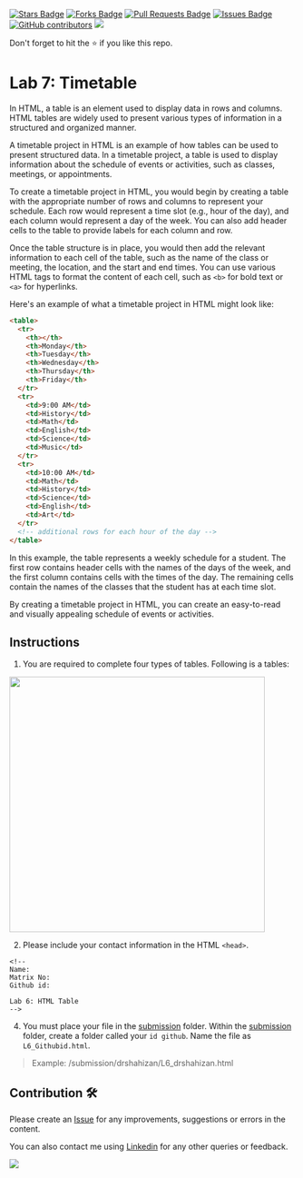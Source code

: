 <a href="https://github.com/drshahizan/learn-php/stargazers"><img src="https://img.shields.io/github/stars/drshahizan/learn-php" alt="Stars Badge"/></a>
<a href="https://github.com/drshahizan/learn-php/network/members"><img src="https://img.shields.io/github/forks/drshahizan/learn-php" alt="Forks Badge"/></a>
<a href="https://github.com/drshahizan/learn-php/pulls"><img src="https://img.shields.io/github/issues-pr/drshahizan/learn-php" alt="Pull Requests Badge"/></a>
<a href="https://github.com/drshahizan/learn-php/issues"><img src="https://img.shields.io/github/issues/drshahizan/learn-php" alt="Issues Badge"/></a>
<a href="https://github.com/drshahizan/learn-php/graphs/contributors"><img alt="GitHub contributors" src="https://img.shields.io/github/contributors/drshahizan/learn-php?color=2b9348"></a>
![](https://visitor-badge.glitch.me/badge?page_id=drshahizan/learn-php)

Don't forget to hit the :star: if you like this repo.

# Lab 7: Timetable
In HTML, a table is an element used to display data in rows and columns. HTML tables are widely used to present various types of information in a structured and organized manner.

A timetable project in HTML is an example of how tables can be used to present structured data. In a timetable project, a table is used to display information about the schedule of events or activities, such as classes, meetings, or appointments.

To create a timetable project in HTML, you would begin by creating a table with the appropriate number of rows and columns to represent your schedule. Each row would represent a time slot (e.g., hour of the day), and each column would represent a day of the week. You can also add header cells to the table to provide labels for each column and row.

Once the table structure is in place, you would then add the relevant information to each cell of the table, such as the name of the class or meeting, the location, and the start and end times. You can use various HTML tags to format the content of each cell, such as `<b>` for bold text or `<a>` for hyperlinks.

Here's an example of what a timetable project in HTML might look like:

```html
<table>
  <tr>
    <th></th>
    <th>Monday</th>
    <th>Tuesday</th>
    <th>Wednesday</th>
    <th>Thursday</th>
    <th>Friday</th>
  </tr>
  <tr>
    <td>9:00 AM</td>
    <td>History</td>
    <td>Math</td>
    <td>English</td>
    <td>Science</td>
    <td>Music</td>
  </tr>
  <tr>
    <td>10:00 AM</td>
    <td>Math</td>
    <td>History</td>
    <td>Science</td>
    <td>English</td>
    <td>Art</td>
  </tr>
  <!-- additional rows for each hour of the day -->
</table>
```

In this example, the table represents a weekly schedule for a student. The first row contains header cells with the names of the days of the week, and the first column contains cells with the times of the day. The remaining cells contain the names of the classes that the student has at each time slot.

By creating a timetable project in HTML, you can create an easy-to-read and visually appealing schedule of events or activities.

## Instructions
1. You are required to complete four types of tables. Following is a tables:
<img src="https://github.com/drshahizan/learn-php/blob/main/lab/html/lab7/download/Lab7.png"  height="450" />

2. Please include your contact information in the HTML `<head>`.

``` 
<!--
Name:
Matrix No:
Github id:

Lab 6: HTML Table
-->
```
4. You must place your file in the [submission](./submission) folder. Within the [submission](./submission) folder, create a folder called your `id github`. Name the file as `L6_Githubid.html`.
  > Example: 
  > /submission/drshahizan/L6_drshahizan.html

## Contribution 🛠️
Please create an [Issue](https://github.com/drshahizan/learn-php/issues) for any improvements, suggestions or errors in the content.

You can also contact me using [Linkedin](https://www.linkedin.com/in/drshahizan/) for any other queries or feedback.

![](https://visitor-badge.glitch.me/badge?page_id=drshahizan)
